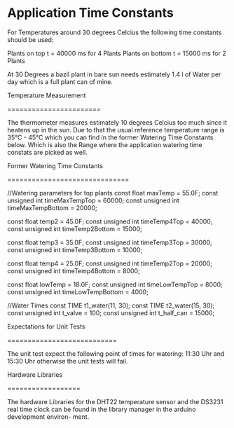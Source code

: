 Application Time Constants
==========================

For Temperatures around 30 degrees Celcius the following time constants should
be used:

Plants on top t = 40000 ms for 4 Plants
Plants on bottom t = 15000 ms for 2 Plants

At 30 Degrees a bazil plant in bare sun needs estimately 1.4 l of Water per
day which is a full plant can of mine.

Temperature Measurement

=======================

The thermometer measures estimately 10 degrees Celcius too much since it heatens
up in the sun. Due to that the usual reference temperature range is 35°C - 45°C
which you can find in the former Watering Time Constants below. Which is also
the Range where the application watering time constats are picked as well.

Former Watering Time Constants

==============================

//Watering parameters for top plants
const float maxTemp = 55.0F;
const unsigned int timeMaxTempTop = 60000;
const unsigned int timeMaxTempBottom = 20000;

const float temp2 = 45.0F;
const unsigned int timeTemp4Top = 40000;
const unsigned int timeTemp2Bottom = 15000;

const float temp3 = 35.0F;
const unsigned int timeTemp3Top = 30000;
const unsigned int timeTemp3Bottom = 10000;

const float temp4 = 25.0F;
const unsigned int timeTemp2Top = 20000;
const unsigned int timeTemp4Bottom = 8000;

const float lowTemp = 18.0F;
const unsigned int timeLowTempTop = 8000;
const unsigned int timeLowTempBottom = 4000;

//Water Times
const TIME t1_water(11, 30);
const TIME t2_water(15, 30);
const unsigned int t_valve = 100;
const unsigned int t_half_can = 15000;

Expectations for Unit Tests

===========================

The unit test expect the following point of times for watering:
11:30 Uhr and 15:30 Uhr otherwise the unit tests will fail.

Hardware Libraries

==================

The hardware Libraries for the DHT22 temperature sensor and the DS3231 real time
clock can be found in the library manager in the arduino development environ-
ment.
